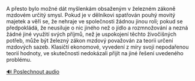 
A přesto bylo možné dát myšlenkám obsaženým v železném zákoně mzdovém určitý smysl. Pokud je v dělníkovi spatřován pouhý movitý majetek a věří se, že nehraje ve společnosti žádnou jinou roli; pokud se předpokládá, že neusiluje o nic jiného než o jídlo a rozmnožování a nezná žádné jiné využití svých příjmů, než je uspokojení těchto živočišných potřeb, může být železný zákon mzdový považován za teorii určení mzdových sazeb. Klasičtí ekonomové, vyvedení z míry svojí nepodařenou teorií hodnoty, ve skutečnosti nedokázali přijít na jiné řešení uvedeného problému.

[🔊 Poslechnout audio](/data/7-paragraphs/audio/chapter_108/para_002-A-pesto-bylo-mon-dt-mylenkm-obsaenm-v-ele.mp3)
